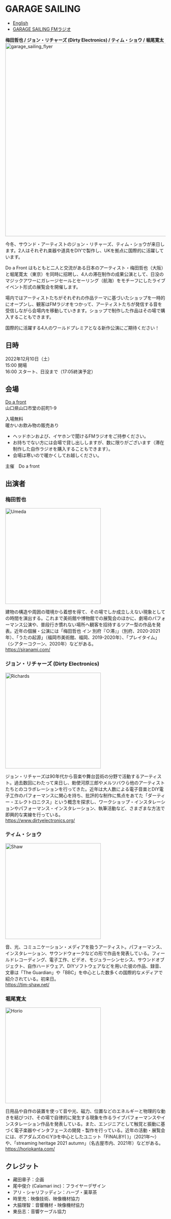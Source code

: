 # GARAGE SAILING
- [English](./README_en.md)
- [GARAGE SAILING FMラジオ](https://github.com/kanta/GARAGE-SAILING/tree/main/GarageSailing-FM-radio)

<Strong>梅田哲也 / ジョン・リチャーズ (Dirty Electronics) / ティム・ショウ / 堀尾寛太 </strong>
<a href="https://github.com/kanta/GARAGE-SAILING/blob/main/GarageSailing_Flyer.pdf"><img width="605" alt="garage_sailing_flyer" src="https://user-images.githubusercontent.com/1097902/204686981-f3a3f201-2b15-42ff-ab51-40fe18db1662.png"></a>

今冬、サウンド・アーティストのジョン・リチャーズ、ティム・ショウが来日します。2人はそれぞれ楽器や道具をDIYで製作し、UKを拠点に国際的に活躍しています。

Do a Front はもともと二人と交流がある日本のアーティスト・梅田哲也（大阪）と堀尾寛太（東京）を同時に招聘し、4人の滞在制作の成果公演として、日没のマジックアワーにガレージセールとセーリング（航海）をモチーフにしたライブイベント形式の展覧会を開催します。

場内ではアーティストたちがそれぞれの作品テーマに基づいたショップを一時的にオープンし、観客はFMラジオをつかって、アーティストたちが発信する音を受信しながら会場内を移動していきます。ショップで制作した作品はその場で購入することもできます。

国際的に活躍する4人のワールドプレミアとなる新作公演にご期待ください！

## 日時
2022年12月10日（土）<br />
15:00 開場<br />
16:00 スタート、日没まで（17:05終演予定）

## 会場
[Do a front](https://www.doafront.org/about/index.html)<br />
山口県山口市堂の前町1-9

入場無料<br />
暖かいお飲み物の販売あり

- ヘッドホンおよび、イヤホンで聞けるFMラジオをご持参ください。
- お持ちでない方には会場で貸し出ししますが、数に限りがございます（滞在制作した自作ラジオを購入することもできます）。
- 会場は寒いので暖かくしてお越しください。

主催　Do a front

## 出演者
### 梅田哲也
<img src="https://user-images.githubusercontent.com/1097902/204688047-32b14ad9-513f-4864-8a01-42050577ab9b.jpeg" width="300" alt="Umeda" />

建物の構造や周囲の環境から着想を得て、その場でしか成立しえない現象としての時間を演出する。これまで美術館や博物館での展覧会のほかに、劇場のパフォーマンス公演や、普段行き慣れない場所へ観客を招待するツアー型の作品を発表。近年の個展・公演には「梅田哲也 イン 別府『Ｏ滞』」（別府、2020-2021年）、「うたの起源」（福岡市美術館、福岡、2019-2020年）、「プレイタイム」（シアターコクーン、2020年）などがある。<br />
https://siranami.com/

### ジョン・リチャーズ (Dirty Electronics)
<img src="https://user-images.githubusercontent.com/1097902/204688068-0a1c828f-fadb-4f0e-a194-bf61a9a3d1d9.jpg" height="300" alt="Richards" />

ジョン・リチャーズは90年代から音楽や舞台芸術の分野で活動するアーティスト。過去数回にわたって来日し、勅使河原三郎やメルツバウら他のアーティストたちとのコラボレーションを行ってきた。近年は大人数による電子音楽とDIY電子工作のパフォーマンスに関心を持ち、批評的な制作に焦点をあてた「ダーティー・エレクトロニクス」という概念を探求し、ワークショップ・インスタレーションやパフォーマンス・インスタレーション、執筆活動など、さまざまな方法で即興的な実線を行っている。<br />
https://www.dirtyelectronics.org/

### ティム・ショウ
<img src="https://user-images.githubusercontent.com/1097902/204688080-8bf13bc2-609c-4052-a28d-40318beb2145.JPG" width="300" alt="Shaw" />

音、光、コミュニケーション・メディアを扱うアーティスト。パフォーマンス、インスタレーション、サウンドウォークなどの形で作品を発表している。フィールドレコーディング、電子工作、ビデオ、モジュラーシンセシス、サウンドオブジェクト、自作ハードウェア、DIYソフトウェアなどを用いた彼の作品、録音、文章は「The Guardian」や「BBC」を中心とした数多くの国際的なメディアで紹介されている。初来日。<br />
https://tim-shaw.net/

### 堀尾寛太
<img src="https://user-images.githubusercontent.com/1097902/204688087-a6068d04-f5d8-4730-8e8f-44928172ce4f.jpg" height="300" alt="Horio" />

日用品や自作の装置を使って音や光、磁力、位置などのエネルギーと物理的な動きを結びつけ、その場で自律的に発生する現象を作るライブパフォーマンスやインスタレーション作品を発表している。また、エンジニアとして触覚と振動に基づく電子楽器やインタフェースの開発・製作を行っている。近年の活動・展覧会には、ボアダムズの∈Y∋を中心としたユニット「FINALBY( )」（2021年〜）や、「streaming heritage 2021 autumn」（名古屋市内、2021年）などがある。<br />
https://horiokanta.com/

## クレジット
- 藏田章子：企画
- 尾中俊介 (Calamari inc)：フライヤーデザイン
- アリ・シャリフッディン：ハーブ・薬草茶
- 時里充：映像技術、映像機材協力
- 大脇理智：音響機材・映像機材協力
- 東岳志：音響ケーブル協力

